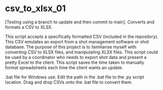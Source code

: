 # csv_to_xlsx_01
[Testing using a branch to update and then commit to main]. Converts and formats a CSV to XLSX.

This script accepts a specifically formatted CSV (included in the repository).
This CSV emulates an export from a shot management software or shot database.
The purpose of this project is to familiarise myself with converting CSV to XLSX files, and manipulating XLSX files.
This script could be used by a coordinator who needs to export shot data and present a pretty Excel to the client.
This script saves the time taken to manually format spreadsheets each time the client wants an update.

.bat file for Windows use. Edit the path in the .bat file to the .py script location.
Drag and drop CSVs onto the .bat file to convert them.

